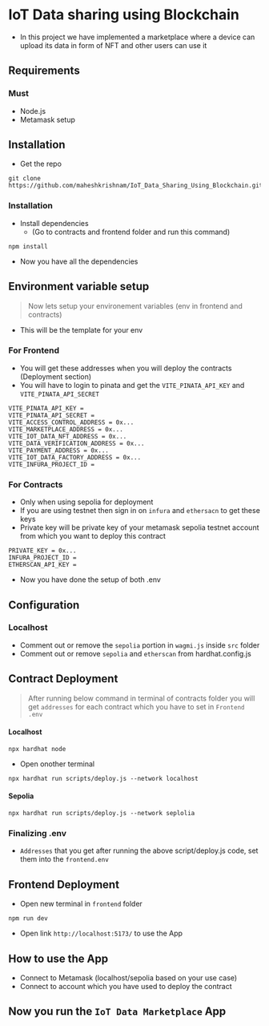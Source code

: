 # IoT Data sharing using Blockchain
- In this project we have implemented a marketplace where a device can upload its data in form of NFT and other users can use it

## Requirements
### Must
- Node.js
- Metamask setup


## Installation
- Get the repo
```
git clone https://github.com/maheshkrishnam/IoT_Data_Sharing_Using_Blockchain.git
```

### Installation
- Install dependencies
  - (Go to contracts and frontend folder and run this command)
```
npm install
```
- Now you have all the dependencies

## Environment variable setup
> Now lets setup your environement variables (env in frontend and contracts)
  - This will be the template for your env

### For Frontend
- You will get these addresses when you will deploy the contracts (Deployment section)
- You will have to login to pinata and get the `VITE_PINATA_API_KEY` and `VITE_PINATA_API_SECRET`
```
VITE_PINATA_API_KEY =
VITE_PINATA_API_SECRET =
VITE_ACCESS_CONTROL_ADDRESS = 0x...
VITE_MARKETPLACE_ADDRESS = 0x...
VITE_IOT_DATA_NFT_ADDRESS = 0x...
VITE_DATA_VERIFICATION_ADDRESS = 0x...
VITE_PAYMENT_ADDRESS = 0x...
VITE_IOT_DATA_FACTORY_ADDRESS = 0x...
VITE_INFURA_PROJECT_ID =
```

### For Contracts
- Only when using sepolia for deployment
- If you are using testnet then sign in on `infura` and `ethersacn` to get these keys
- Private key will be private key of your metamask sepolia testnet account from which you want to deploy this contract
```
PRIVATE_KEY = 0x...
INFURA_PROJECT_ID =
ETHERSCAN_API_KEY =
```

- Now you have done the setup of both .env

## Configuration
### Localhost
- Comment out or remove the `sepolia` portion in `wagmi.js` inside `src` folder
- Comment out or remove `sepolia` and `etherscan` from hardhat.config.js


## Contract Deployment
> After running below command in terminal of contracts folder you will get `addresses` for each contract which you have to set in `Frontend .env`
#### Localhost
```
npx hardhat node
```
- Open onother terminal

```
npx hardhat run scripts/deploy.js --network localhost
```

#### Sepolia
```
npx hardhat run scripts/deploy.js --network seplolia
```

### Finalizing .env
- `Addresses` that you get after running the above script/deploy.js code, set them into the `frontend.env`


## Frontend Deployment
- Open new terminal in `frontend` folder
```
npm run dev
```
- Open link `http://localhost:5173/` to use the App


## How to use the App

- Connect to Metamask (localhost/sepolia based on your use case)
- Connect to account which you have used to deploy the contract

## Now you run the `IoT Data Marketplace` App